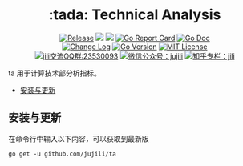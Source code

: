 <!-- markdownlint-disable MD041 -->
<h1 align="center">:tada: Technical Analysis</h1>
<p align="center">
<!--  -->
<a href="https://github.com/jujili/ta/releases"> <img src="https://img.shields.io/github/v/tag/jujili/ta?include_prereleases&sort=semver" alt="Release" title="Release"></a>
<!--  -->
<a href="https://www.travis-ci.org/jujili/ta"><img src="https://www.travis-ci.org/jujili/ta.svg?branch=master"/></a>
<!--  -->
<a href="https://codecov.io/gh/jujili/ta"><img src="https://codecov.io/gh/jujili/ta/branch/master/graph/badge.svg"/></a>
<!--  -->
<a href="https://goreportcard.com/report/github.com/jujili/ta"><img src="https://goreportcard.com/badge/github.com/jujili/ta" alt="Go Report Card" title="Go Report Card"/></a>
<!--  -->
<a href="http://godoc.org/github.com/jujili/ta"><img src="https://img.shields.io/badge/godoc-ta-blue.svg" alt="Go Doc" title="Go Doc"/></a>
<!--  -->
<br/>
<!--  -->
<a href="https://github.com/jujili/ta/blob/master/CHANGELOG.md"><img src="https://img.shields.io/badge/Change-Log-blueviolet.svg" alt="Change Log" title="Change Log"/></a>
<!--  -->
<a href="https://golang.google.cn"><img src="https://img.shields.io/github/go-mod/go-version/jujili/ta" alt="Go Version" title="Go Version"/></a>
<!--  -->
<a href="https://github.com/jujili/ta/blob/master/LICENSE"><img src="https://img.shields.io/badge/License-MIT-blue.svg" alt="MIT License" title="MIT License"/></a>
<!--  -->
<br/>
<!--  -->
<a target="_blank" href="//shang.qq.com/wpa/qunwpa?idkey=7f61280435c41608fb8cb96cf8af7d31ef0007c44b223c9e3596ce84dec329bc"><img border="0" src="https://img.shields.io/badge/QQ%20群-23%2053%2000%2093-blue.svg" alt="jili交流QQ群:23530093" title="jili交流QQ群:23530093"></a>
<!--  -->
<a href="https://mp.weixin.qq.com/s?__biz=MzA4MDU4NDI5Mw==&mid=2455230332&idx=1&sn=8086c43e259b0012596ed63d6ecd7d10&chksm=88017c76bf76f5604f2f3280ffd96029b5ccaf99db48d18066d3e3bc9bc8a2e1a05de1a3225f&mpshare=1&scene=1&srcid=&sharer_sharetime=1578553397373&sharer_shareid=5ce52651949258759d82d1bf31b455b5#rd"><img src="https://img.shields.io/badge/微信公众号-jujili-success.svg" alt="微信公众号：jujili" title="微信公众号：jujili"/></a>
<!--  -->
<a href="https://zhuanlan.zhihu.com/jujili"><img src="https://img.shields.io/badge/知乎专栏-jili-blue.svg" alt="知乎专栏：jili" title="知乎专栏：jili"/></a>
<!--  -->
</p>

ta 用于计算技术部分析指标。

- [安装与更新](#%e5%ae%89%e8%a3%85%e4%b8%8e%e6%9b%b4%e6%96%b0)

## 安装与更新

在命令行中输入以下内容，可以获取到最新版

```shell
go get -u github.com/jujili/ta
```
